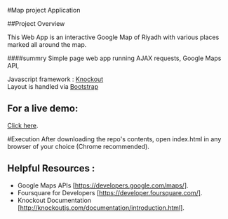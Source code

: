 #Map project Application 

 
##Project Overview 

This Web App is an interactive Google Map of Riyadh with various places marked all around the map.

####summry
Simple page web app running AJAX requests, Google Maps API,

Javascript framework : [Knockout](http://knockoutjs.com/)</br>
Layout is handled via [Bootstrap](http://getbootstrap.com/)

## For a live demo:
[Click here](https://mikaeljan.github.io/Neighborhood-Map-Project/). 


#Execution
After downloading the repo's contents, open index.html in any browser of your choice (Chrome recommended).


## Helpful Resources  : 
 - Google Maps APIs  [https://developers.google.com/maps/].
 - Foursquare for Developers  [https://developer.foursquare.com/].
 - Knockout Documentation [http://knockoutjs.com/documentation/introduction.html].